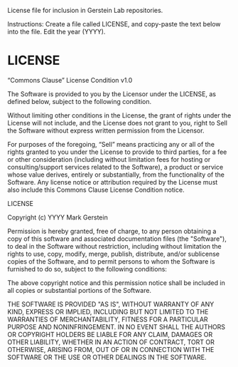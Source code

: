 License file for inclusion in Gerstein Lab repositories.

Instructions: Create a file called LICENSE, and copy-paste the text below into the file. Edit the year (YYYY).

# LICENSE

“Commons Clause” License Condition v1.0

The Software is provided to you by the Licensor under the LICENSE, as defined below, subject to the following condition.

Without limiting other conditions in the License, the grant of rights under the License will not include, and the License does not grant to you, right to Sell the Software without express written permission from the Licensor.

For purposes of the foregoing, “Sell” means practicing any or all of the rights granted to you under the License to provide to third parties, for a fee or other consideration (including without limitation fees for hosting or consulting/support services related to the Software), a product or service whose value derives, entirely or substantially, from the functionality of the Software.  Any license notice or attribution required by the License must also include this Commons Clause License Condition notice.

LICENSE

Copyright (c) YYYY Mark Gerstein

Permission is hereby granted, free of charge, to any person obtaining a copy of this software and associated documentation files (the "Software"), to deal in the Software without restriction, including without limitation the rights to use, copy, modify, merge, publish, distribute, and/or sublicense copies of the Software, and to permit persons to whom the Software is furnished to do so, subject to the following conditions:

The above copyright notice and this permission notice shall be included in all copies or substantial portions of the Software.

THE SOFTWARE IS PROVIDED "AS IS", WITHOUT WARRANTY OF ANY KIND, EXPRESS OR IMPLIED, INCLUDING BUT NOT LIMITED TO THE WARRANTIES OF MERCHANTABILITY, FITNESS FOR A PARTICULAR PURPOSE AND NONINFRINGEMENT. IN NO EVENT SHALL THE AUTHORS OR COPYRIGHT HOLDERS BE LIABLE FOR ANY CLAIM, DAMAGES OR OTHER LIABILITY, WHETHER IN AN ACTION OF CONTRACT, TORT OR OTHERWISE, ARISING FROM, OUT OF OR IN CONNECTION WITH THE SOFTWARE OR THE USE OR OTHER DEALINGS IN THE SOFTWARE.

